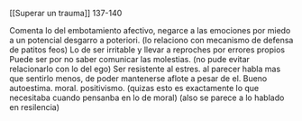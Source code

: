 [[Superar un trauma]]
137-140

Comenta lo del embotamiento afectivo, negarce a las emociones por miedo a un potencial desgarro a poteriori. 
(lo relaciono con mecanismo de defensa de patitos feos)
Lo de ser irritable y llevar a reproches por errores propios
Puede ser por no saber comunicar las molestias.
(no pude evitar relacionarlo con lo del ego)
Ser resistente al estres. al parecer habla mas que sentirlo menos, de poder mantenerse aflote a pesar de el. Bueno autoestima. moral. positivismo.
(quizas esto es exactamente lo que necesitaba cuando pensanba en lo de moral)
(also se parece a lo hablado en resilencia)